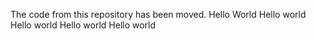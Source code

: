 The code from this repository has been moved.
Hello World
Hello world
Hello world
Hello world
Hello world
